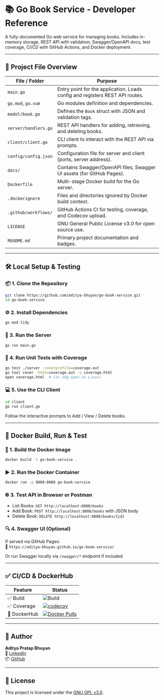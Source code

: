 # 📚 Go Book Service - Developer Reference

A fully-documented Go web service for managing books. Includes in-memory storage, REST API with validation, Swagger/OpenAPI docs, test coverage, CI/CD with GitHub Actions, and Docker deployment.

---

## 📁 Project File Overview

| File / Folder            | Purpose |
|--------------------------|---------|
| `main.go`                | Entry point for the application. Loads config and registers REST API routes. |
| `go.mod`, `go.sum`       | Go modules definition and dependencies. |
| `model/book.go`          | Defines the `Book` struct with JSON and validation tags. |
| `server/handlers.go`     | REST API handlers for adding, retrieving, and deleting books. |
| `client/client.go`       | CLI client to interact with the REST API via prompts. |
| `config/config.json`     | Configuration file for server and client (ports, server address). |
| `docs/`                  | Contains Swagger/OpenAPI files, Swagger UI assets (for GitHub Pages). |
| `Dockerfile`             | Multi-stage Docker build for the Go server. |
| `.dockerignore`          | Files and directories ignored by Docker build context. |
| `.github/workflows/`     | GitHub Actions CI for testing, coverage, and Codecov upload. |
| `LICENSE`                | GNU General Public License v3.0 for open source use. |
| `README.md`              | Primary project documentation and badges. |

---

## 🛠️ Local Setup & Testing

### 📦 1. Clone the Repository

```bash
git clone https://github.com/aditya-bhuyan/go-book-service.git
cd go-book-service
```

### ⚙️ 2. Install Dependencies

```bash
go mod tidy
```

### 🚀 3. Run the Server

```bash
go run main.go
```

### 🧪 4. Run Unit Tests with Coverage

```bash
go test ./server -coverprofile=coverage.out
go tool cover -html=coverage.out -o coverage.html
open coverage.html  # (or xdg-open on Linux)
```

### 💻 5. Use the CLI Client

```bash
cd client
go run client.go
```

Follow the interactive prompts to Add / View / Delete books.

---

## 🐳 Docker Build, Run & Test

### 🔨 1. Build the Docker Image

```bash
docker build -t go-book-service .
```

### ▶️ 2. Run the Docker Container

```bash
docker run -p 8080:8080 go-book-service
```

### 🌐 3. Test API in Browser or Postman

- List Books: `GET http://localhost:8080/books`
- Add Book: `POST http://localhost:8080/books` with JSON body
- Delete Book: `DELETE http://localhost:8080/books/{id}`

### 🔍 4. Swagger UI (Optional)

If served via GitHub Pages:  
🔗 `https://aditya-bhuyan.github.io/go-book-service/`

Or run Swagger locally via `/swagger/*` endpoint if included.

---

## ✅ CI/CD & DockerHub

| Feature       | Status  |
|---------------|---------|
| ✅ Build       | ![Build](https://github.com/aditya-bhuyan/go-book-service/actions/workflows/go-test.yml/badge.svg)
| ✅ Coverage    | [![codecov](https://codecov.io/gh/aditya-bhuyan/go-book-service/branch/main/graph/badge.svg)](https://codecov.io/gh/aditya-bhuyan/go-book-service)
| 🐳 DockerHub   | [![Docker Pulls](https://img.shields.io/docker/pulls/your-dockerhub-username/go-book-service)](https://hub.docker.com/r/your-dockerhub-username/go-book-service)

---

## 👤 Author

**Aditya Pratap Bhuyan**  
🔗 [LinkedIn](https://linkedin.com/in/adityabhuyan)  
📦 [GitHub](https://github.com/aditya-bhuyan)

---

## 📝 License

This project is licensed under the [GNU GPL v3.0](LICENSE).